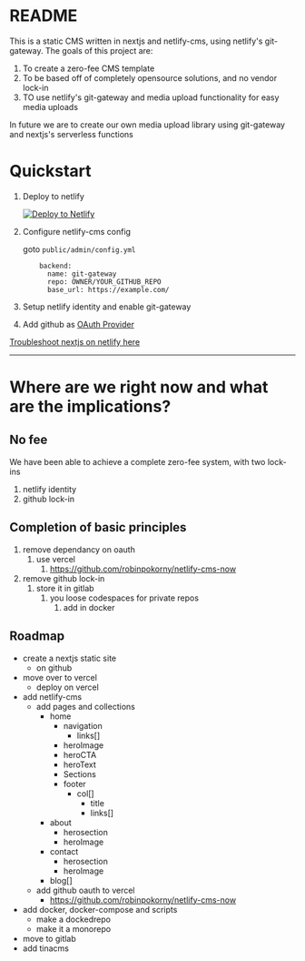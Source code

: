 # README
This is a static CMS written in nextjs and netlify-cms, using netlify's git-gateway.
The goals of this project are:
1. To create a zero-fee CMS template
2. To be based off of completely opensource solutions, and no vendor lock-in
3. TO use netlify's git-gateway and media upload functionality for easy media uploads

In future we are to create our own media upload library using git-gateway and nextjs's
serverless functions

# Quickstart
1. Deploy to netlify

    [![Deploy to Netlify](https://www.netlify.com/img/deploy/button.svg)](https://app.netlify.com/start/deploy?repository=https://github.com/kaziridwan/nextlifty-netlify-starter)

2. Configure netlify-cms config

    goto `public/admin/config.yml`
      ```
          backend:
            name: git-gateway
            repo: OWNER/YOUR_GITHUB_REPO
            base_url: https://example.com/

      ```
3. Setup netlify identity and enable git-gateway
4. Add github as [OAuth Provider](https://github.com/settings/developers)

[Troubleshoot nextjs on netlify here](https://www.netlify.com/blog/2020/11/30/how-to-deploy-next.js-sites-to-netlify/)

---

# Where are we right now and what are the implications?
## No fee
We have been able to achieve a complete zero-fee system, with two lock-ins
1. netlify identity
2. github lock-in

## Completion of basic principles
1. remove dependancy on oauth
   1. use vercel
      1. https://github.com/robinpokorny/netlify-cms-now
2. remove github lock-in
   1. store it in gitlab
      1. you loose codespaces for private repos
         1. add in docker

## Roadmap
- create a nextjs static site
  <!-- - on gitlab -->
  - on github
- move over to vercel
  - deploy on vercel
- add netlify-cms
  - add pages and collections
    - home
      - navigation
        - links[]
      - heroImage
      - heroCTA
      - heroText
      - Sections
      - footer
        - col[]
          - title
          - links[]
    - about
      - herosection
      - heroImage
    - contact
      - herosection
      - heroImage
    - blog[]
  <!-- - add gitlab oauth to vercel -->
  - add github oauth to vercel
    - https://github.com/robinpokorny/netlify-cms-now
- add docker, docker-compose and scripts
  - make a dockedrepo
  - make it a monorepo
- move to gitlab
- add tinacms
